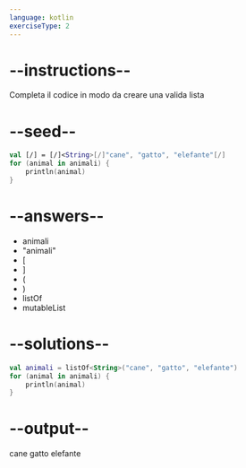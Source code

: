 ```yaml
---
language: kotlin
exerciseType: 2
---
```


# --instructions--

Completa il codice in modo da creare una valida lista

# --seed--

```kotlin
val [/] = [/]<String>[/]"cane", "gatto", "elefante"[/]
for (animal in animali) {
    println(animal)
}
```

# --answers--

- animali
- "animali"
- [
- ]
- (
- )
- listOf
- mutableList

# --solutions--

```kotlin
val animali = listOf<String>("cane", "gatto", "elefante")
for (animal in animali) {
    println(animal)
}
```

# --output--

cane
gatto
elefante
